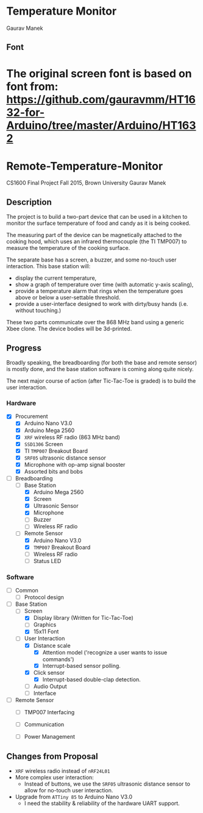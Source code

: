 # Temperature Monitor
Gaurav Manek

## Font

The original screen font is based on font from:
https://github.com/gauravmm/HT1632-for-Arduino/tree/master/Arduino/HT1632
=======
# Remote-Temperature-Monitor
CS1600 Final Project
Fall 2015, Brown University
Gaurav Manek <gmanek>

## Description

The project is to build a two-part device that can be used in a kitchen to monitor the surface temperature of food and candy as it is being cooked.

The measuring part of the device can be magnetically attached to the cooking hood, which uses an infrared thermocouple (the TI TMP007) to measure the temperature of the cooking surface. 

The separate base has a screen, a buzzer, and some no-touch user interaction. This base station will: 
 - display the current temperature,
 - show a graph of temperature over time (with automatic y-axis scaling), 
 - provide a temperature alarm that rings when the temperature goes above or below a user-settable threshold.
 - provide a user-interface designed to work with dirty/busy hands (i.e. without touching.)

These two parts communicate over the 868 MHz band using a generic Xbee clone. The device bodies will be 3d-printed.

## Progress

Broadly speaking, the breadboarding (for both the base and remote sensor) is mostly done, and the base station software is coming along quite nicely.

The next major course of action (after Tic-Tac-Toe is graded) is to build the user interaction.

### Hardware
 - [X] Procurement
   - [X] Arduino Nano V3.0
   - [X] Arduino Mega 2560
   - [X] `XRF` wireless RF radio (863 MHz band)
   - [X] `SSD1306` Screen
   - [X] TI `TMP007` Breakout Board
   - [X] `SRF05` ultrasonic distance sensor
   - [X] Microphone with op-amp signal booster
   - [X] Assorted bits and bobs
 - [ ] Breadboarding
   - [ ] Base Station
     - [X] Arduino Mega 2560
     - [X] Screen
     - [X] Ultrasonic Sensor
     - [X] Microphone
     - [ ] Buzzer
     - [ ] Wireless RF radio
   - [ ] Remote Sensor
     - [X] Arduino Nano V3.0
     - [X] `TMP007` Breakout Board
     - [ ] Wireless RF radio
     - [ ] Status LED
  
### Software

 - [ ] Common
   - [ ] Protocol design
 - [ ] Base Station
   - [ ] Screen
     - [X] Display library (Written for Tic-Tac-Toe)
     - [ ] Graphics
     - [X] 15x11 Font
   - [ ] User Interaction
     - [X] Distance scale
       - [X] Attention model ('recognize a user wants to issue commands')
       - [X] Interrupt-based sensor polling.
     - [X] Click sensor
       - [X] Interrupt-based double-clap detection.
     - [ ] Audio Output
     - [ ] Interface
 - [ ] Remote Sensor
   - [ ] TMP007 Interfacing
   - [ ] Communication 
   - [ ] Power Management


## Changes from Proposal
 - `XRF` wireless radio instead of `nRF24L01`
 - More complex user interaction:
   - Instead of buttons, we use the `SRF05` ultrasonic distance sensor to allow for no-touch user interaction.
 - Upgrade from `ATTiny 85` to Arduino Nano V3.0
   - I need the stability & reliability of the hardware UART support.
